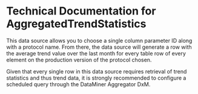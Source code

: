 # Technical Documentation for AggregatedTrendStatistics

This data source allows you to choose a single column parameter ID along with a protocol name. From there, the data source will generate a row with the average trend value over the last month for every table row of every element on the production version of the protocol chosen.

Given that every single row in this data source requires retrieval of trend statistics and thus trend data, it is strongly recommended to configure a scheduled query through the DataMiner Aggregator DxM.